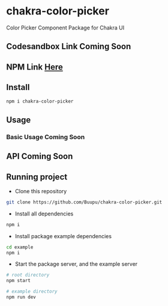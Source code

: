 # chakra-color-picker

Color Picker Component Package for Chakra UI

## Codesandbox Link Coming Soon

## NPM Link [Here](https://www.npmjs.com/package/chakra-color-picker)

## Install

```bash
npm i chakra-color-picker
```

## Usage

### Basic Usage Coming Soon

## API Coming Soon

## Running project

- Clone this repository

```sh
git clone https://github.com/Buupu/chakra-color-picker.git
```

- Install all dependencies

```sh
npm i
```

- Install package example dependencies

```sh
cd example
npm i
```

- Start the package server, and the example server

```sh
# root directory
npm start

# example directory
npm run dev
```
